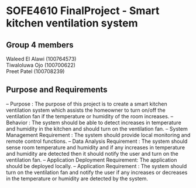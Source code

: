 # SOFE4610 FinalProject - Smart kitchen ventilation system

## Group 4 members
Waleed El Alawi (100764573)<br> 
Tiwaloluwa Ojo  (100700622)<br>
Preet Patel (100708239) <br>


## Purpose and Requirements

– Purpose : The purpose of this project is to create a smart kitchen ventilation system which assists the homeowner to turn on/off the ventilation fan if the temperature or humidity of the room increases.
– Behavior : The system should be able to detect increases in temperature and humidity in the kitchen and should turn on the ventilation fan.
– System Management Requirement : The system should provide local monitoring and remote control functions.
– Data Analysis Requirement : The system should sense room temperature and humidity and if any increases in temperature and humidity are detected then it should notify the user and turn on the ventilation fan.
– Application Deployment Requirement: The application should be deployed locally.
– Application Requirement : The system should turn on the ventilation fan and notify the user if any increases or decreases in the temperature or humidity are detected by the system.
